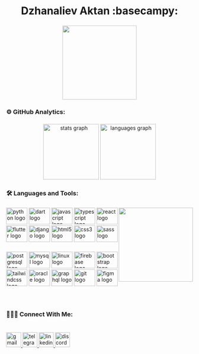 <h1 align="center">Dzhanaliev Aktan :basecampy:</h1>

###

<div align="center">
  <img height="200" src="https://user-images.githubusercontent.com/59575502/127335491-fdba1874-e943-4d3c-ab8c-678ffe22f8b8.png"  />
</div>

###

<h3 align="left">⚙️  GitHub Analytics:</h3>

###

<div align="center">
  <img src="https://github-readme-stats-git-masterrstaa-rickstaa.vercel.app/api?hide_title=false&hide_rank=false&show_icons=true&include_all_commits=true&count_private=true&disable_animations=false&theme=gotham&locale=en&hide_border=false&username=MorgueMorg" height="150" alt="stats graph"  />
  <img src="https://github-readme-stats-git-masterrstaa-rickstaa.vercel.app/api/?exclude_repo=Morg-LeetCode/top-langs?locale=en&hide_title=false&layout=compact&card_width=320&langs_count=5&theme=gotham&hide_border=false&username=MorgueMorg" height="150" alt="languages graph"  />
</div>

###

<h3 align="left">🛠 Languages and Tools:</h3>

###

<img align="right" height="200" src="https://camo.githubusercontent.com/e424dd0309387618233ad08a5f408e064f99737aaaec02db27388e181fb943a7/68747470733a2f2f6c6976652e737461746963666c69636b722e636f6d2f36353533352f35313333323534313236345f376566333837656566635f6f5f642e676966"  />

###

<div align="left">
  <img src="https://cdn.jsdelivr.net/gh/devicons/devicon/icons/python/python-original.svg" height="45" width="57" alt="python logo"  />
  <img src="https://cdn.jsdelivr.net/gh/devicons/devicon/icons/dart/dart-original.svg" height="45" width="57" alt="dart logo"  />
  <img src="https://cdn.jsdelivr.net/gh/devicons/devicon/icons/javascript/javascript-original.svg" height="45" width="57" alt="javascript logo"  />
  <img src="https://cdn.jsdelivr.net/gh/devicons/devicon/icons/typescript/typescript-original.svg" height="45" width="57" alt="typescript logo"  />
  <img src="https://cdn.jsdelivr.net/gh/devicons/devicon/icons/react/react-original.svg" height="45" width="57" alt="react logo"  />
  <img src="https://cdn.jsdelivr.net/gh/devicons/devicon/icons/flutter/flutter-original.svg" height="45" width="57" alt="flutter logo"  />
  <img src="https://cdn.jsdelivr.net/gh/devicons/devicon/icons/django/django-plain.svg" height="45" width="57" alt="django logo"  />
  <img src="https://cdn.jsdelivr.net/gh/devicons/devicon/icons/html5/html5-original.svg" height="45" width="57" alt="html5 logo"  />
  <img src="https://cdn.jsdelivr.net/gh/devicons/devicon/icons/css3/css3-original.svg" height="45" width="57" alt="css3 logo"  />
  <img src="https://cdn.jsdelivr.net/gh/devicons/devicon/icons/sass/sass-original.svg" height="45" width="57" alt="sass logo"  />
</div>

###

<div align="left">
  <img src="https://cdn.jsdelivr.net/gh/devicons/devicon/icons/postgresql/postgresql-original.svg" height="45" width="57" alt="postgresql logo"  />
  <img src="https://cdn.jsdelivr.net/gh/devicons/devicon/icons/mysql/mysql-original.svg" height="45" width="57" alt="mysql logo"  />
  <img src="https://cdn.jsdelivr.net/gh/devicons/devicon/icons/linux/linux-original.svg" height="45" width="57" alt="linux logo"  />
  <img src="https://cdn.jsdelivr.net/gh/devicons/devicon/icons/firebase/firebase-plain.svg" height="45" width="57" alt="firebase logo"  />
  <img src="https://cdn.jsdelivr.net/gh/devicons/devicon/icons/bootstrap/bootstrap-original.svg" height="45" width="57" alt="bootstrap logo"  />
  <img src="https://cdn.jsdelivr.net/gh/devicons/devicon/icons/tailwindcss/tailwindcss-original-wordmark.svg" height="45" width="57" alt="tailwindcss logo"  />
  <img src="https://cdn.jsdelivr.net/gh/devicons/devicon/icons/oracle/oracle-original.svg" height="45" width="57" alt="oracle logo"  />
  <img src="https://cdn.jsdelivr.net/gh/devicons/devicon/icons/graphql/graphql-plain.svg" height="45" width="57" alt="graphql logo"  />
  <img src="https://cdn.jsdelivr.net/gh/devicons/devicon/icons/git/git-original.svg" height="45" width="57" alt="git logo"  />
  <img src="https://cdn.jsdelivr.net/gh/devicons/devicon/icons/figma/figma-original.svg" height="45" width="57" alt="figma logo"  />
</div>

###

<br clear="both">

<h3 align="left">👨🏻‍💻 Connect With Me:</h3>

###

<br clear="both">

<div align="left">
  <a href="dzhanaliev.aktan@gmail.com" target="_blank">
    <img src="https://img.shields.io/static/v1?message=Gmail&logo=gmail&label=&color=D14836&logoColor=white&labelColor=&style=for-the-badge" height="40" alt="gmail logo"  />
  </a>
  <a href="https://t.me/morguemorg" target="_blank">
    <img src="https://img.shields.io/static/v1?message=Telegram&logo=telegram&label=&color=2CA5E0&logoColor=white&labelColor=&style=for-the-badge" height="40" alt="telegram logo"  />
  </a>
  <a href="https://www.linkedin.com/in/aktan-dzhanaliev-323239237/" target="_blank">
    <img src="https://img.shields.io/static/v1?message=LinkedIn&logo=linkedin&label=&color=0077B5&logoColor=white&labelColor=&style=for-the-badge" height="40" alt="linkedin logo"  />
  </a>
  <a href="https://discordapp.com/users/316969980421996544/" target="_blank">
    <img src="https://img.shields.io/static/v1?message=Discord&logo=discord&label=&color=7289DA&logoColor=white&labelColor=&style=for-the-badge" height="40" alt="discord logo"  />
  </a>
</div>

###
